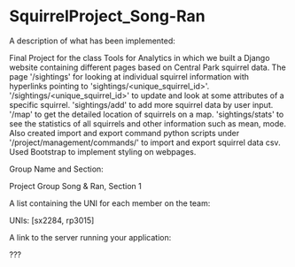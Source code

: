 # SquirrelProject_Song-Ran

A description of what has been implemented:

Final Project for the class Tools for Analytics in which we built a Django website containing different pages based on Central Park squirrel data. The page '/sightings' for looking at individual squirrel information with hyperlinks pointing to 'sightings/<unique_squirrel_id>'. '/sightings/<unique_squirrel_id>' to update and look at some attributes of a specific squirrel. 'sightings/add' to add more squirrel data by user input. '/map' to get the detailed location of squirrels on a map. 'sightings/stats' to see the statistics of all squirrels and other information such as mean, mode. Also created import and export command python scripts under '/project/management/commands/' to import and export squirrel data csv. Used Bootstrap to implement styling on webpages.



Group Name and Section:

Project Group Song & Ran, Section 1

A list containing the UNI for each member on the team:

UNIs: [sx2284, rp3015]


A link to the server running your application:

???

